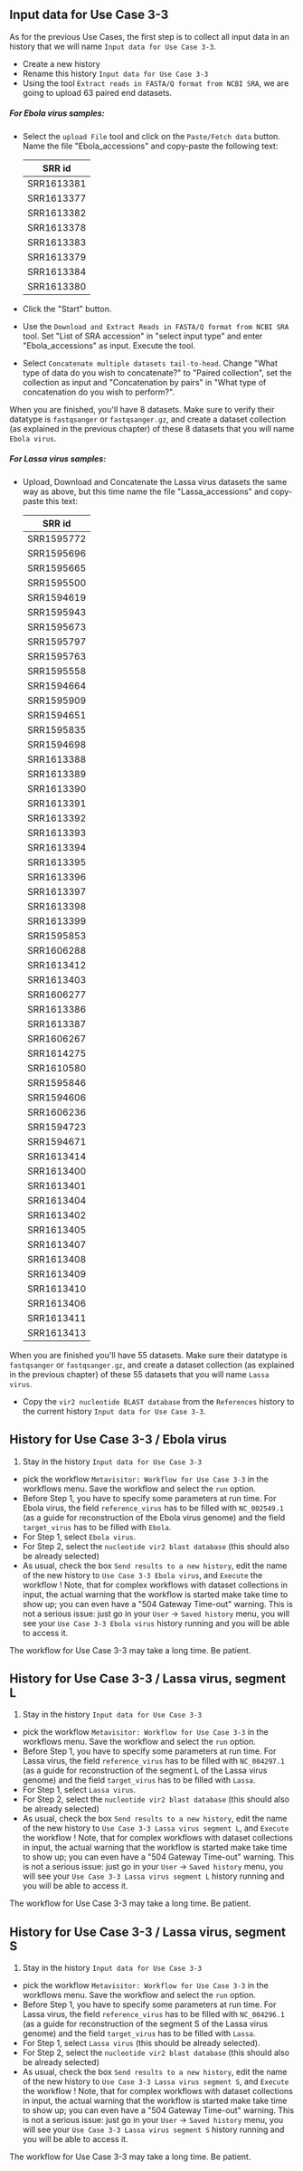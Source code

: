 ## Input data for Use Case 3-3

As for the previous Use Cases, the first step is to collect all input data in an history that we will name `Input data for Use Case 3-3`.

- Create a new history
- Rename this history `Input data for Use Case 3-3`
- Using the tool `Extract reads in FASTA/Q format from NCBI SRA`, we are going to upload 63 paired end datasets.

##### For Ebola virus samples:

- Select the `upload File` tool and click on the `Paste/Fetch data` button. Name the file "Ebola_accessions" and copy-paste the following text:

    SRR id|
    ------|
    SRR1613381|
    SRR1613377|
    SRR1613382|
    SRR1613378|
    SRR1613383|
    SRR1613379|
    SRR1613384|
    SRR1613380|

- Click the "Start" button.
- Use the `Download and Extract Reads in FASTA/Q format from NCBI SRA` tool. Set "List of SRA accession" in "select input type" and enter "Ebola_accessions" as input. Execute the tool.
- Select `Concatenate multiple datasets tail-to-head`. Change "What type of data do you wish to concatenate?" to "Paired collection", set the collection as input and "Concatenation by pairs" in "What type of concatenation do you wish to perform?".

When you are finished, you'll have 8 datasets. Make sure to verify their datatype is `fastqsanger` or `fastqsanger.gz`, and create a dataset collection (as explained in the previous chapter) of these 8 datasets that you will name `Ebola virus`.

##### For Lassa virus samples:

- Upload, Download and Concatenate the Lassa virus datasets the same way as above, but this time name the file "Lassa_accessions" and copy-paste this text:

    SRR id|
    ------|
    SRR1595772|
    SRR1595696|
    SRR1595665|
    SRR1595500|
    SRR1594619|
    SRR1595943|
    SRR1595673|
    SRR1595797|
    SRR1595763|
    SRR1595558|
    SRR1594664|
    SRR1595909|
    SRR1594651|
    SRR1595835|
    SRR1594698|
    SRR1613388|
    SRR1613389|
    SRR1613390|
    SRR1613391|
    SRR1613392|
    SRR1613393|
    SRR1613394|
    SRR1613395|
    SRR1613396|
    SRR1613397|
    SRR1613398|
    SRR1613399|
    SRR1595853|
    SRR1606288|
    SRR1613412|
    SRR1613403|
    SRR1606277|
    SRR1613386|
    SRR1613387|
    SRR1606267|
    SRR1614275|
    SRR1610580|
    SRR1595846|
    SRR1594606|
    SRR1606236|
    SRR1594723|
    SRR1594671|
    SRR1613414|
    SRR1613400|
    SRR1613401|
    SRR1613404|
    SRR1613402|
    SRR1613405|
    SRR1613407|
    SRR1613408|
    SRR1613409|
    SRR1613410|
    SRR1613406|
    SRR1613411|
    SRR1613413|


When you are finished you'll have 55 datasets. Make sure their datatype is `fastqsanger` or `fastqsanger.gz`, and create a dataset collection (as explained in the previous chapter) of these 55 datasets that you will name `Lassa virus`.

- Copy the `vir2 nucleotide BLAST database` from the `References` history to the current history `Input data for Use Case 3-3`.

## History for Use Case 3-3 / Ebola virus
1. Stay in the history `Input data for Use Case 3-3`
- pick the workflow `Metavisitor: Workflow for Use Case 3-3` in the workflows menu. Save the workflow and select the `run` option.
- Before Step 1, you have to specify some parameters at run time. For Ebola virus, the field `reference_virus` has to be filled with `NC_002549.1` (as a guide for reconstruction of the Ebola virus genome) and the field `target_virus` has to be filled with `Ebola`.
- For Step 1, select `Ebola virus`.
- For Step 2, select the `nucleotide vir2 blast database` (this should also be already selected)
- As usual, check the box `Send results to a new history`, edit the name of the new history to `Use Case 3-3 Ebola virus`, and `Execute` the workflow ! Note, that for complex workflows with dataset collections in input, the actual warning that the workflow is started make take time to show up; you can even have a "504 Gateway Time-out" warning. This is not a serious issue: just go in your `User` -> `Saved history` menu, you will see your `Use Case 3-3 Ebola virus` history running and you will be able to access it.

The workflow for Use Case 3-3 may take a long time. Be patient.

## History for Use Case 3-3 / Lassa virus, segment L
1. Stay in the history `Input data for Use Case 3-3`
- pick the workflow `Metavisitor: Workflow for Use Case 3-3` in the workflows menu. Save the workflow and select the `run` option.
- Before Step 1, you have to specify some parameters at run time. For Lassa virus, the field `reference_virus` has to be filled with `NC_004297.1` (as a guide for reconstruction of the segment L of the Lassa virus genome) and the field `target_virus` has to be filled with `Lassa`.
- For Step 1, select `Lassa virus`.
- For Step 2, select the `nucleotide vir2 blast database` (this should also be already selected)
- As usual, check the box `Send results to a new history`, edit the name of the new history to `Use Case 3-3 Lassa virus segment L`, and `Execute` the workflow ! Note, that for complex workflows with dataset collections in input, the actual warning that the workflow is started make take time to show up; you can even have a "504 Gateway Time-out" warning. This is not a serious issue: just go in your `User` -> `Saved history` menu, you will see your `Use Case 3-3 Lassa virus segment L` history running and you will be able to access it.

The workflow for Use Case 3-3 may take a long time. Be patient.

## History for Use Case 3-3 / Lassa virus, segment S
1. Stay in the history `Input data for Use Case 3-3`
- pick the workflow `Metavisitor: Workflow for Use Case 3-3` in the workflows menu. Save the workflow and select the `run` option.
- Before Step 1, you have to specify some parameters at run time. For Lassa virus, the field `reference_virus` has to be filled with `NC_004296.1` (as a guide for reconstruction of the segment S of the Lassa virus genome) and the field `target_virus` has to be filled with `Lassa`.
- For Step 1, select `Lassa virus` (this should be already selected).
- For Step 2, select the `nucleotide vir2 blast database` (this should also be already selected)
- As usual, check the box `Send results to a new history`, edit the name of the new history to `Use Case 3-3 Lassa virus segment S`, and `Execute` the workflow ! Note, that for complex workflows with dataset collections in input, the actual warning that the workflow is started make take time to show up; you can even have a "504 Gateway Time-out" warning. This is not a serious issue: just go in your `User` -> `Saved history` menu, you will see your `Use Case 3-3 Lassa virus segment S` history running and you will be able to access it.

The workflow for Use Case 3-3 may take a long time. Be patient.
